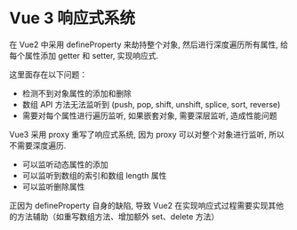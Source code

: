 # Vue 3 响应式系统

在 Vue2 中采用 defineProperty 来劫持整个对象, 然后进行深度遍历所有属性, 给每个属性添加 getter 和 setter, 实现响应式.

这里面存在以下问题：

- 检测不到对象属性的添加和删除
- 数组 API 方法无法监听到 (push, pop, shift, unshift, splice, sort, reverse)
- 需要对每个属性进行遍历监听, 如果嵌套对象, 需要深层监听, 造成性能问题

Vue3 采用 proxy 重写了响应式系统, 因为 proxy 可以对整个对象进行监听, 所以不需要深度遍历.

- 可以监听动态属性的添加
- 可以监听到数组的索引和数组 length 属性
- 可以监听删除属性

正因为 defineProperty 自身的缺陷, 导致 Vue2 在实现响应式过程需要实现其他的方法辅助（如重写数组方法、增加额外 set、delete 方法）
